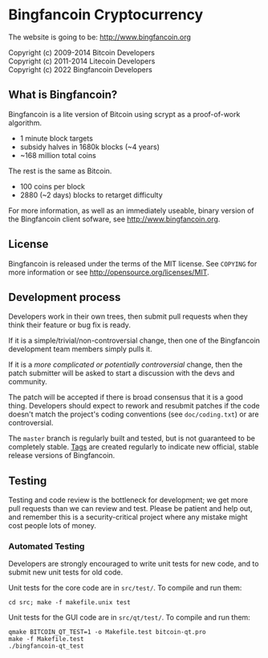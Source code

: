 Bingfancoin Cryptocurrency
================================

The website is going to be: 
http://www.bingfancoin.org

Copyright (c) 2009-2014 Bitcoin Developers  
Copyright (c) 2011-2014 Litecoin Developers  
Copyright (c) 2022 Bingfancoin Developers  

What is Bingfancoin?
----------------

Bingfancoin is a lite version of Bitcoin using scrypt as a proof-of-work algorithm.
 - 1 minute block targets
 - subsidy halves in 1680k blocks (~4 years)
 - ~168 million total coins

The rest is the same as Bitcoin.
 - 100 coins per block
 - 2880 (~2 days) blocks to retarget difficulty

For more information, as well as an immediately useable, binary version of
the Bingfancoin client sofware, see http://www.bingfancoin.org.

License
-------

Bingfancoin is released under the terms of the MIT license. See `COPYING` for more
information or see http://opensource.org/licenses/MIT.

Development process
-------------------

Developers work in their own trees, then submit pull requests when they think
their feature or bug fix is ready.

If it is a simple/trivial/non-controversial change, then one of the Bingfancoin
development team members simply pulls it.

If it is a *more complicated or potentially controversial* change, then the patch
submitter will be asked to start a discussion with the devs and community.

The patch will be accepted if there is broad consensus that it is a good thing.
Developers should expect to rework and resubmit patches if the code doesn't
match the project's coding conventions (see `doc/coding.txt`) or are
controversial.

The `master` branch is regularly built and tested, but is not guaranteed to be
completely stable. [Tags](https://github.com/bingfancoin-project/bingfancoin/tags) are created
regularly to indicate new official, stable release versions of Bingfancoin.

Testing
-------

Testing and code review is the bottleneck for development; we get more pull
requests than we can review and test. Please be patient and help out, and
remember this is a security-critical project where any mistake might cost people
lots of money.

### Automated Testing

Developers are strongly encouraged to write unit tests for new code, and to
submit new unit tests for old code.

Unit tests for the core code are in `src/test/`. To compile and run them:

    cd src; make -f makefile.unix test

Unit tests for the GUI code are in `src/qt/test/`. To compile and run them:

    qmake BITCOIN_QT_TEST=1 -o Makefile.test bitcoin-qt.pro
    make -f Makefile.test
    ./bingfancoin-qt_test

